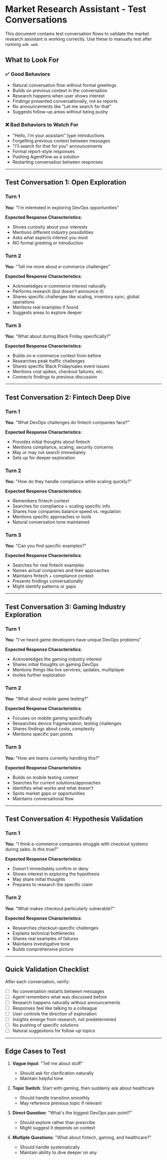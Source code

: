 # Market Research Assistant - Test Conversations

This document contains test conversation flows to validate the market research assistant is working correctly. Use these to manually test after running `adk web`.

## What to Look For

### ✅ Good Behaviors
- Natural conversation flow without formal greetings
- Builds on previous context in the conversation
- Research happens when user shows interest
- Findings presented conversationally, not as reports
- No announcements like "Let me search for that"
- Suggests follow-up areas without being pushy

### ❌ Bad Behaviors to Watch For
- "Hello, I'm your assistant" type introductions
- Forgetting previous context between messages
- "I'll search for that for you" announcements
- Formal report-style responses
- Pushing AgentFlow as a solution
- Restarting conversation between responses

---

## Test Conversation 1: Open Exploration

### Turn 1
**You**: "I'm interested in exploring DevOps opportunities"

**Expected Response Characteristics**:
- Shows curiosity about your interests
- Mentions different industry possibilities
- Asks what aspects interest you most
- NO formal greeting or introduction

### Turn 2
**You**: "Tell me more about e-commerce challenges"

**Expected Response Characteristics**:
- Acknowledges e-commerce interest naturally
- Performs research (but doesn't announce it)
- Shares specific challenges like scaling, inventory sync, global operations
- Mentions real examples if found
- Suggests areas to explore deeper

### Turn 3
**You**: "What about during Black Friday specifically?"

**Expected Response Characteristics**:
- Builds on e-commerce context from before
- Researches peak traffic challenges
- Shares specific Black Friday/sales event issues
- Mentions cost spikes, checkout failures, etc.
- Connects findings to previous discussion

---

## Test Conversation 2: Fintech Deep Dive

### Turn 1
**You**: "What DevOps challenges do fintech companies face?"

**Expected Response Characteristics**:
- Provides initial thoughts about fintech
- Mentions compliance, scaling, security concerns
- May or may not search immediately
- Sets up for deeper exploration

### Turn 2
**You**: "How do they handle compliance while scaling quickly?"

**Expected Response Characteristics**:
- Remembers fintech context
- Searches for compliance + scaling specific info
- Shares how companies balance speed vs. regulation
- Mentions specific approaches or tools
- Natural conversation tone maintained

### Turn 3
**You**: "Can you find specific examples?"

**Expected Response Characteristics**:
- Searches for real fintech examples
- Names actual companies and their approaches
- Maintains fintech + compliance context
- Presents findings conversationally
- Might identify patterns or gaps

---

## Test Conversation 3: Gaming Industry Exploration

### Turn 1
**You**: "I've heard game developers have unique DevOps problems"

**Expected Response Characteristics**:
- Acknowledges the gaming industry interest
- Shares initial thoughts on gaming DevOps
- Mentions things like live services, updates, multiplayer
- Invites further exploration

### Turn 2
**You**: "What about mobile game testing?"

**Expected Response Characteristics**:
- Focuses on mobile gaming specifically
- Researches device fragmentation, testing challenges
- Shares findings about costs, complexity
- Mentions specific pain points

### Turn 3
**You**: "How are teams currently handling this?"

**Expected Response Characteristics**:
- Builds on mobile testing context
- Searches for current solutions/approaches
- Identifies what works and what doesn't
- Spots market gaps or opportunities
- Maintains conversational flow

---

## Test Conversation 4: Hypothesis Validation

### Turn 1
**You**: "I think e-commerce companies struggle with checkout systems during sales. Is this true?"

**Expected Response Characteristics**:
- Doesn't immediately confirm or deny
- Shows interest in exploring the hypothesis
- May share initial thoughts
- Prepares to research the specific claim

### Turn 2
**You**: "What makes checkout particularly vulnerable?"

**Expected Response Characteristics**:
- Researches checkout-specific challenges
- Explains technical bottlenecks
- Shares real examples of failures
- Maintains investigative tone
- Builds comprehensive picture

---

## Quick Validation Checklist

After each conversation, verify:

- [ ] No conversation restarts between messages
- [ ] Agent remembers what was discussed before
- [ ] Research happens naturally without announcements
- [ ] Responses feel like talking to a colleague
- [ ] User controls the direction of exploration
- [ ] Insights emerge from research, not predetermined
- [ ] No pushing of specific solutions
- [ ] Natural suggestions for follow-up topics

---

## Edge Cases to Test

1. **Vague Input**: "Tell me about stuff"
   - Should ask for clarification naturally
   - Maintain helpful tone

2. **Topic Switch**: Start with gaming, then suddenly ask about healthcare
   - Should handle transition smoothly
   - May reference previous topic if relevant

3. **Direct Question**: "What's the biggest DevOps pain point?"
   - Should explore rather than prescribe
   - Might suggest it depends on context

4. **Multiple Questions**: "What about fintech, gaming, and healthcare?"
   - Should handle systematically
   - Maintain ability to dive deeper on any